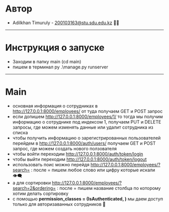 # Автор
- Adilkhan Timuruly - 200103163@stu.sdu.edu.kz :man_student:
---
# Инструкция о запуске
- Заходим в папку main (cd main)
- пишем в терминал py .\manage.py runserver
---
# Main
- основная информация о сотрудниках в http://127.0.0.1:8000/employees/ от туда получаем GET и POST запрос
- если допишем http://127.0.0.1:8000/employees/1/ то тогда мы получим информацию о сотруднике под индексом 1, получаем PUT и DELETE запросы, где можем изменять данные или удалит сотрудника из списка
- чтобы получить информацию о зарегистрированных пользователей перейдем в http://127.0.0.1:8000/auth/users/ получаем GET и POST запрос, где можем создать нового ползователя
- чтобы войти переходим http://127.0.0.1:8000/auth/token/login
- чтобы выйти переходим http://127.0.0.1:8000/auth/token/logout
- использовать поис можно перейдя http://127.0.0.1:8000/employees/?search= : после = пишем любое слово или цифру которые искали :eye_speech_bubble:
- а для сортировки http://127.0.0.1:8000/employees/?search=2&ordering= : после = пишем название столбца по которому хотим делать сортировку
- с помощью **permission_classes = (IsAuthenticated, )** мы даем доступ только для авторизаванных сотрудников :cop:
